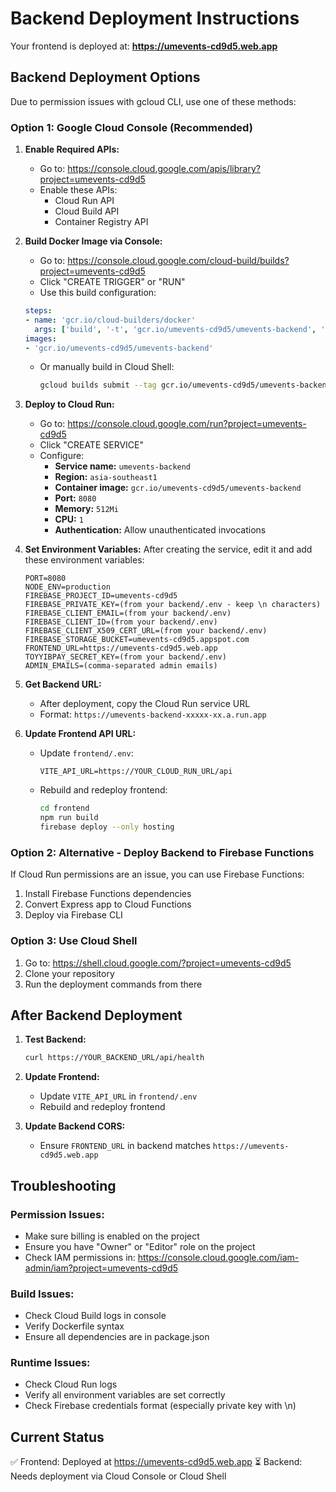 # Backend Deployment Instructions

Your frontend is deployed at: **https://umevents-cd9d5.web.app**

## Backend Deployment Options

Due to permission issues with gcloud CLI, use one of these methods:

### Option 1: Google Cloud Console (Recommended)

1. **Enable Required APIs:**
   - Go to: https://console.cloud.google.com/apis/library?project=umevents-cd9d5
   - Enable these APIs:
     - Cloud Run API
     - Cloud Build API
     - Container Registry API

2. **Build Docker Image via Console:**
   - Go to: https://console.cloud.google.com/cloud-build/builds?project=umevents-cd9d5
   - Click "CREATE TRIGGER" or "RUN"
   - Use this build configuration:
   ```yaml
   steps:
   - name: 'gcr.io/cloud-builders/docker'
     args: ['build', '-t', 'gcr.io/umevents-cd9d5/umevents-backend', './backend']
   images:
   - 'gcr.io/umevents-cd9d5/umevents-backend'
   ```
   - Or manually build in Cloud Shell:
     ```bash
     gcloud builds submit --tag gcr.io/umevents-cd9d5/umevents-backend backend/
     ```

3. **Deploy to Cloud Run:**
   - Go to: https://console.cloud.google.com/run?project=umevents-cd9d5
   - Click "CREATE SERVICE"
   - Configure:
     - **Service name:** `umevents-backend`
     - **Region:** `asia-southeast1`
     - **Container image:** `gcr.io/umevents-cd9d5/umevents-backend`
     - **Port:** `8080`
     - **Memory:** `512Mi`
     - **CPU:** `1`
     - **Authentication:** Allow unauthenticated invocations
   
4. **Set Environment Variables:**
   After creating the service, edit it and add these environment variables:
   ```
   PORT=8080
   NODE_ENV=production
   FIREBASE_PROJECT_ID=umevents-cd9d5
   FIREBASE_PRIVATE_KEY=(from your backend/.env - keep \n characters)
   FIREBASE_CLIENT_EMAIL=(from your backend/.env)
   FIREBASE_CLIENT_ID=(from your backend/.env)
   FIREBASE_CLIENT_X509_CERT_URL=(from your backend/.env)
   FIREBASE_STORAGE_BUCKET=umevents-cd9d5.appspot.com
   FRONTEND_URL=https://umevents-cd9d5.web.app
   TOYYIBPAY_SECRET_KEY=(from your backend/.env)
   ADMIN_EMAILS=(comma-separated admin emails)
   ```

5. **Get Backend URL:**
   - After deployment, copy the Cloud Run service URL
   - Format: `https://umevents-backend-xxxxx-xx.a.run.app`

6. **Update Frontend API URL:**
   - Update `frontend/.env`:
     ```env
     VITE_API_URL=https://YOUR_CLOUD_RUN_URL/api
     ```
   - Rebuild and redeploy frontend:
     ```bash
     cd frontend
     npm run build
     firebase deploy --only hosting
     ```

### Option 2: Alternative - Deploy Backend to Firebase Functions

If Cloud Run permissions are an issue, you can use Firebase Functions:

1. Install Firebase Functions dependencies
2. Convert Express app to Cloud Functions
3. Deploy via Firebase CLI

### Option 3: Use Cloud Shell

1. Go to: https://shell.cloud.google.com/?project=umevents-cd9d5
2. Clone your repository
3. Run the deployment commands from there

## After Backend Deployment

1. **Test Backend:**
   ```bash
   curl https://YOUR_BACKEND_URL/api/health
   ```

2. **Update Frontend:**
   - Update `VITE_API_URL` in `frontend/.env`
   - Rebuild and redeploy frontend

3. **Update Backend CORS:**
   - Ensure `FRONTEND_URL` in backend matches `https://umevents-cd9d5.web.app`

## Troubleshooting

### Permission Issues:
- Make sure billing is enabled on the project
- Ensure you have "Owner" or "Editor" role on the project
- Check IAM permissions in: https://console.cloud.google.com/iam-admin/iam?project=umevents-cd9d5

### Build Issues:
- Check Cloud Build logs in console
- Verify Dockerfile syntax
- Ensure all dependencies are in package.json

### Runtime Issues:
- Check Cloud Run logs
- Verify all environment variables are set correctly
- Check Firebase credentials format (especially private key with \n)

## Current Status

✅ Frontend: Deployed at https://umevents-cd9d5.web.app
⏳ Backend: Needs deployment via Cloud Console or Cloud Shell

